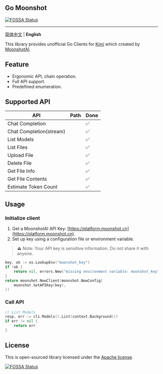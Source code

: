 ## Go Moonshot
[![FOSSA Status](https://app.fossa.com/api/projects/git%2Bgithub.com%2Fnorthes%2Fgo-moonshot.svg?type=shield)](https://app.fossa.com/projects/git%2Bgithub.com%2Fnorthes%2Fgo-moonshot?ref=badge_shield)


---

[简体中文](README.md) | **English**

This library provides unofficial Go Clients for [Kimi](https://kimi.moonshot.cn) which created by [MoonshotAI](https://moonshot.cn).

## Feature

- Ergonomic API, chain operation.
- Full API support.
- Predefined enumeration.

## Supported API

| API                     | Path | Done |
|-------------------------|------|------|
| Chat Completion         |      | ✅    |
| Chat Completion(stream) |      | ✅    |
| List Models             |      | ✅    |
| List Files              |      | ✅    |
| Upload File             |      | ✅    |
| Delete File             |      | ✅    |
| Get File Info           |      | ✅    |
| Get File Contents       |      | ✅    |
| Estimate Token Count    |      | ✅    |

## Usage

### Initialize client

1. Get a MoonshotAI API Key: [https://platform.moonshot.cn](https://platform.moonshot.cn).
2. Set up key using a configuration file or environment variable.

> :warning: Note: Your API key is sensitive information. Do not share it with anyone.

```go
key, ok := os.LookupEnv("moonshot_key")
if !ok {
	return nil, errors.New("missing environment variable: moonshot_key")
}
return moonshot.NewClient(moonshot.NewConfig(
	moonshot.SetAPIKey(key),
))
```

### Call API

```go
// List Models
resp, err := cli.Models().List(context.Background())
if err != nil {
	return err
}
```

## License

This is open-sourced library licensed under the [Apache license](LICENSE).

[![FOSSA Status](https://app.fossa.com/api/projects/git%2Bgithub.com%2Fnorthes%2Fgo-moonshot.svg?type=large)](https://app.fossa.com/projects/git%2Bgithub.com%2Fnorthes%2Fgo-moonshot?ref=badge_large)